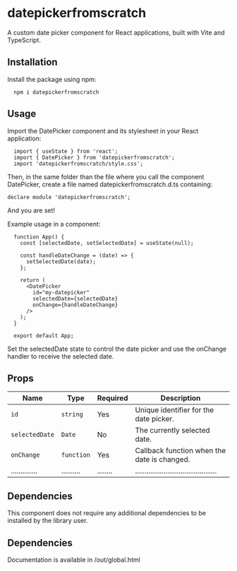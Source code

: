 # datepickerfromscratch

A custom date picker component for React applications, built with Vite and TypeScript.

## Installation

Install the package using npm:

```
  npm i datepickerfromscratch
```

## Usage

Import the DatePicker component and its stylesheet in your React application:

```
  import { useState } from 'react';
  import { DatePicker } from 'datepickerfromscratch';
  import 'datepickerfromscratch/style.css';
```

Then, in the same folder than the file where you call the component DatePicker, create a file named datepickerfromscratch.d.ts containing:
```
declare module 'datepickerfromscratch';
```
And you are set!


Example usage in a component:

```
  function App() {
    const [selectedDate, setSelectedDate] = useState(null);

    const handleDateChange = (date) => {
      setSelectedDate(date);
    };

    return (
      <DatePicker
        id="my-datepicker"
        selectedDate={selectedDate}
        onChange={handleDateChange}
      />
    );
  }

  export default App;
```

Set the selectedDate state to control the date picker and use the onChange handler to receive the selected date.

## Props

| Name           | Type       | Required | Description                                 |
|----------------|------------|----------|---------------------------------------------|
| `id`           | `string`   | Yes      | Unique identifier for the date picker.      |
| `selectedDate` | `Date`     | No       | The currently selected date.                |
| `onChange`     | `function` | Yes      | Callback function when the date is changed. |
| .............. | .......... | ........ | ........................................... |


## Dependencies

This component does not require any additional dependencies to be installed by the library user.

## Dependencies

Documentation is available in /out/global.html